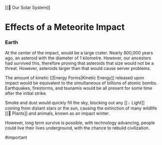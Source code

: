 [[🌌 Our Solar System]]
# Effects of a Meteorite Impact
### Earth
At the center of the impact, would be a large crater. Nearly 800,000 years ago, an asteroid with the diameter of 1 kilometre. However, our ancestors had survived this, therefore proving that asteroids that size would not be a threat. However, asteroids larger than that would cause server problems.

The amount of kinetic [[Energy Forms|Kinetic Energy]] released upon impact would be equivalent to the simultaneous of billions of atomic bombs. Earthquakes, firestorms, and tsunamis would be all present for some time after the initial strike.

Smoke and dust would quickly fill the sky, blocking out any [[💡 Light]] coming from distant stars or the sun, causing the extinction of many wildlife [[🌱 Plants]] and animals, known as an impact winter.

However, long term survive is possible, with technology advancing, people could live their lives underground, with the chance to rebuild civilization.

#important 
